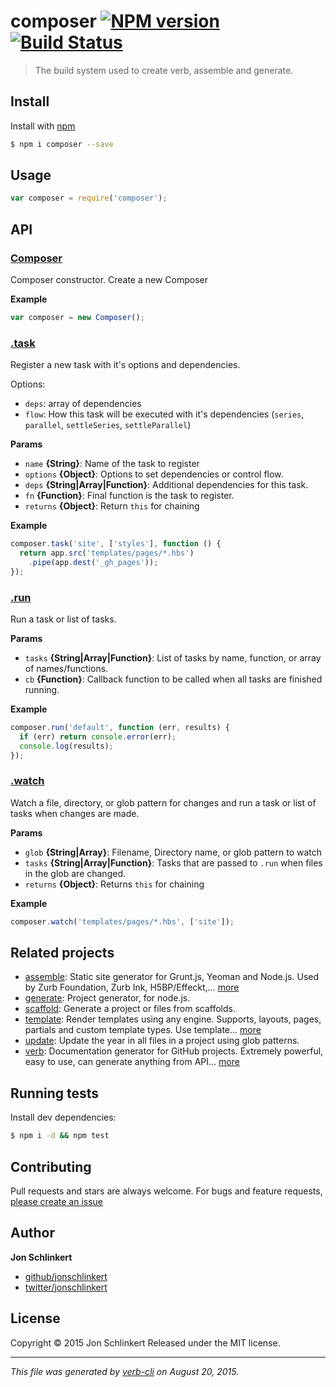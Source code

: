 # composer [![NPM version](https://badge.fury.io/js/composer.svg)](http://badge.fury.io/js/composer)  [![Build Status](https://travis-ci.org/jonschlinkert/composer.svg)](https://travis-ci.org/jonschlinkert/composer)

> The build system used to create verb, assemble and generate.

## Install

Install with [npm](https://www.npmjs.com/)

```sh
$ npm i composer --save
```

## Usage

```js
var composer = require('composer');
```

## API

### [Composer](index.js#L27)

Composer constructor. Create a new Composer

**Example**

```js
var composer = new Composer();
```

### [.task](index.js#L57)

Register a new task with it's options and dependencies.

Options:

* `deps`: array of dependencies
* `flow`: How this task will be executed with it's dependencies (`series`, `parallel`, `settleSeries`, `settleParallel`)

**Params**

* `name` **{String}**: Name of the task to register
* `options` **{Object}**: Options to set dependencies or control flow.
* `deps` **{String|Array|Function}**: Additional dependencies for this task.
* `fn` **{Function}**: Final function is the task to register.
* `returns` **{Object}**: Return `this` for chaining

**Example**

```js
composer.task('site', ['styles'], function () {
  return app.src('templates/pages/*.hbs')
    .pipe(app.dest('_gh_pages'));
});
```

### [.run](index.js#L103)

Run a task or list of tasks.

**Params**

* `tasks` **{String|Array|Function}**: List of tasks by name, function, or array of names/functions.
* `cb` **{Function}**: Callback function to be called when all tasks are finished running.

**Example**

```js
composer.run('default', function (err, results) {
  if (err) return console.error(err);
  console.log(results);
});
```

### [.watch](index.js#L144)

Watch a file, directory, or glob pattern for changes and run a task or list of tasks when changes are made.

**Params**

* `glob` **{String|Array}**: Filename, Directory name, or glob pattern to watch
* `tasks` **{String|Array|Function}**: Tasks that are passed to `.run` when files in the glob are changed.
* `returns` **{Object}**: Returns `this` for chaining

**Example**

```js
composer.watch('templates/pages/*.hbs', ['site']);
```

## Related projects

* [assemble](http://assemble.io): Static site generator for Grunt.js, Yeoman and Node.js. Used by Zurb Foundation, Zurb Ink, H5BP/Effeckt,… [more](http://assemble.io)
* [generate](https://github.com/generate/generate): Project generator, for node.js.
* [scaffold](https://github.com/jonschlinkert/scaffold): Generate a project or files from scaffolds.
* [template](https://github.com/jonschlinkert/template): Render templates using any engine. Supports, layouts, pages, partials and custom template types. Use template… [more](https://github.com/jonschlinkert/template)
* [update](https://github.com/jonschlinkert/update): Update the year in all files in a project using glob patterns.
* [verb](https://github.com/assemble/verb): Documentation generator for GitHub projects. Extremely powerful, easy to use, can generate anything from API… [more](https://github.com/assemble/verb)

## Running tests

Install dev dependencies:

```sh
$ npm i -d && npm test
```

## Contributing

Pull requests and stars are always welcome. For bugs and feature requests, [please create an issue](https://github.com/jonschlinkert/composer/issues/new)

## Author

**Jon Schlinkert**

+ [github/jonschlinkert](https://github.com/jonschlinkert)
+ [twitter/jonschlinkert](http://twitter.com/jonschlinkert)

## License

Copyright © 2015 Jon Schlinkert
Released under the MIT license.

***

_This file was generated by [verb-cli](https://github.com/assemble/verb-cli) on August 20, 2015._